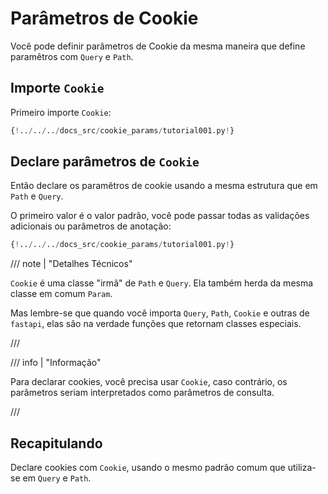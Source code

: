# Parâmetros de Cookie

Você pode definir parâmetros de Cookie da mesma maneira que define paramêtros com `Query` e `Path`.

## Importe `Cookie`

Primeiro importe `Cookie`:

```Python hl_lines="3"
{!../../../docs_src/cookie_params/tutorial001.py!}
```

## Declare parâmetros de `Cookie`

Então declare os paramêtros de cookie usando a mesma estrutura que em `Path` e `Query`.

O primeiro valor é o valor padrão, você pode passar todas as validações adicionais ou parâmetros de anotação:

```Python hl_lines="9"
{!../../../docs_src/cookie_params/tutorial001.py!}
```

/// note | "Detalhes Técnicos"

`Cookie` é uma classe "irmã" de `Path` e `Query`. Ela também herda da mesma classe em comum `Param`.

Mas lembre-se que quando você importa `Query`, `Path`, `Cookie` e outras de `fastapi`, elas são na verdade funções que retornam classes especiais.

///

/// info | "Informação"

Para declarar cookies, você precisa usar `Cookie`, caso contrário, os parâmetros seriam interpretados como parâmetros de consulta.

///

## Recapitulando

Declare cookies com `Cookie`, usando o mesmo padrão comum que utiliza-se em `Query` e `Path`.
